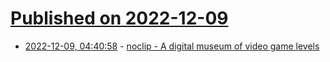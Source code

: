 # [Published on 2022-12-09](index.md)

* [2022-12-09, 04:40:58](https://lobste.rs/s/z2xzaw/noclip_digital_museum_video_game_levels) - [noclip -  A digital museum of video game levels](https://noclip.website/)
